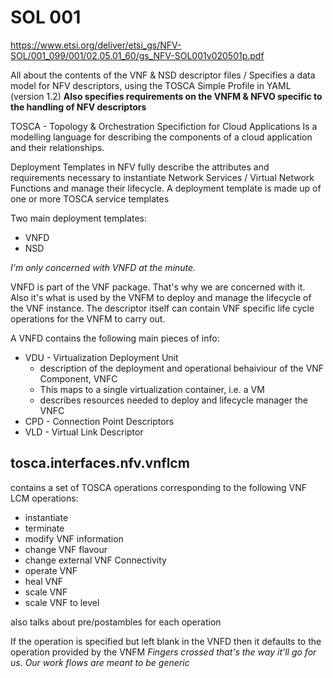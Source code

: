 # SOL 001

https://www.etsi.org/deliver/etsi_gs/NFV-SOL/001_099/001/02.05.01_60/gs_NFV-SOL001v020501p.pdf

All about the contents of the VNF & NSD descriptor files
/
Specifies a data model for NFV descriptors, using the TOSCA Simple Profile in YAML (version 1.2)
**Also specifies requirements on the VNFM & NFVO specific to the handling of NFV descriptors**

TOSCA - Topology & Orchestration Specifiction for Cloud Applications
Is a modelling language for describing the components of a cloud application and their relationships.

Deployment Templates in NFV fully describe the attributes and requirements necessary to instantiate Network Services / Virtual Network Functions and manage their lifecycle.
A deployment template is made up of one or more TOSCA service templates

Two main deployment templates:

* VNFD
* NSD

*I'm only concerned with VNFD at the minute.*

VNFD is part of the VNF package. That's why we are concerned with it.
Also it's what is used by the VNFM to deploy and manage the lifecycle of the VNF instance.
The descriptor itself can contain VNF specific life cycle operations for the VNFM to carry out.

A VNFD contains the following main pieces of info:

* VDU - Virtualization Deployment Unit
  * description of the deployment and operational behaiviour of the VNF Component, VNFC
  * This maps to a single virtualization container, i.e. a VM
  * describes resources needed to deploy and lifecycle manager the VNFC
* CPD - Connection Point Descriptors
* VLD - Virtual Link Descriptor

## tosca.interfaces.nfv.vnflcm

contains a set of TOSCA operations corresponding to the following VNF LCM operations:

* instantiate
* terminate
* modify VNF information
* change VNF flavour
* change external VNF Connectivity
* operate VNF
* heal VNF
* scale VNF
* scale VNF to level

also talks about pre/postambles for each operation

If the operation is specified but left blank in the VNFD then it defaults to the operation provided by the VNFM
*Fingers crossed that's the way it'll go for us. Our work flows are meant to be generic*
